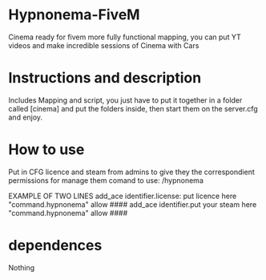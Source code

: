 # Hypnonema-FiveM
Cinema ready for fivem more fully functional mapping, you can put YT videos and make incredible sessions of Cinema with Cars

# Instructions and description 
Includes Mapping and script, you just have to put it together in a folder called [cinema] and put the folders inside, then start them on the server.cfg and enjoy.

# How to use

Put in CFG licence and steam from admins to give they the correspondient permissions for manage them
comand to use: /hypnonema

EXAMPLE OF TWO LINES
add_ace identifier.license: put licence here "command.hypnonema" allow #### 
add_ace identifier.put your steam here "command.hypnonema" allow ####

# dependences

Nothing 
